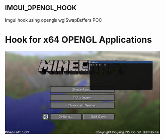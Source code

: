 ## IMGUI_OPENGL_HOOK
Imgui hook using opengls wglSwapBuffers POC

# Hook for x64 OPENGL Applications
![alt text](https://github.com/InsertName1685/SimHook/blob/master/SimHook1.png?raw=true)
